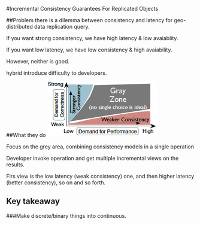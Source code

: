 #Incremental Consistency Guarantees For Replicated Objects

##Problem 
there is a dilemma between consistency and latency for geo-distributed data replication query. 

If you want strong consistency, we have high latency & low avaiablity.

If you want low latency, we have low consistency & high avaiability.

However, neither is good.

hybrid introduce difficulty to developers.

##What they do
![](latency.png)

Focus on the grey area, combining consistency models in a single operation

Developer invoke operation and get multiple incremental views on the results.

Firs view is the low latency (weak consistency) one, and then higher latency (better consistency), so on and so forth.

## Key takeaway

###Make discrete/binary things into continuous.
